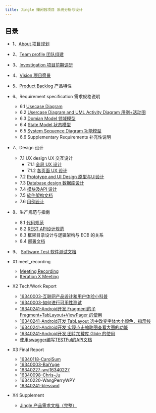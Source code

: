 ```yaml
---
title: Jingle 赚闲钱项目 系统分析与设计
---
```



## 目录

- 1、[About 项目规划](https://github.com/systemanalyse/raiseMoney/blob/master/docs/%E4%BA%A7%E5%93%81%E6%96%87%E6%A1%A3/1.AboutJingle.md)

- 2、[Team profile 团队组建](https://github.com/systemanalyse/raiseMoney/blob/master/docs/%E4%BA%A7%E5%93%81%E6%96%87%E6%A1%A3/2.%E5%9B%A2%E9%98%9F%E7%BB%84%E5%BB%BA.md)

- 3、[Investigation 项目前期调研](https://github.com/systemanalyse/raiseMoney/blob/master/docs/%E4%BA%A7%E5%93%81%E6%96%87%E6%A1%A3/3.%E9%A1%B9%E7%9B%AE%E9%9C%80%E6%B1%82%E8%B0%83%E7%A0%94%E5%88%86%E6%9E%90.md)

- 4、[Vision 项目愿景](https://github.com/systemanalyse/raiseMoney/blob/master/docs/%E4%BA%A7%E5%93%81%E6%96%87%E6%A1%A3/4.%E9%A1%B9%E7%9B%AE%E6%84%BF%E6%99%AF.md)

- 5、[Product Backlog 产品特性](https://github.com/systemanalyse/raiseMoney/blob/master/docs/%E4%BA%A7%E5%93%81%E6%96%87%E6%A1%A3/5.%E4%BA%A7%E5%93%81%E7%89%B9%E6%80%A7.md)

- 6、Requirement specification 需求规格说明

    - 6.1 [Usecase Diagram](https://github.com/systemanalyse/raiseMoney/blob/master/docs/%E9%9C%80%E6%B1%82%E8%A7%84%E6%A0%BC%E8%AF%B4%E6%98%8E/%E7%94%A8%E4%BE%8B%2B%E6%B4%BB%E5%8A%A8%E5%9B%BE.png)
    - 6.2 [Usercase Diagram and UML Activity Diagram 用例+活动图](https://github.com/systemanalyse/raiseMoney/blob/master/docs/%E9%9C%80%E6%B1%82%E8%A7%84%E6%A0%BC%E8%AF%B4%E6%98%8E/%E7%94%A8%E4%BE%8B%2B%E6%B4%BB%E5%8A%A8%E5%9B%BE.png)
    - 6.3 [Domian Model 领域模型](https://github.com/systemanalyse/raiseMoney/blob/master/docs/%E9%9C%80%E6%B1%82%E8%A7%84%E6%A0%BC%E8%AF%B4%E6%98%8E/%E9%A2%86%E5%9F%9F%E6%A8%A1%E5%9E%8B.png)
    - 6.4 [State Model 状态模型](https://github.com/systemanalyse/raiseMoney/blob/master/docs/%E9%9C%80%E6%B1%82%E8%A7%84%E6%A0%BC%E8%AF%B4%E6%98%8E/%E7%8A%B6%E6%80%81%E6%A8%A1%E5%9E%8B.md)
    - 6.5 [System Sequence Diagram 功能模型](https://github.com/systemanalyse/raiseMoney/blob/master/docs/%E9%9C%80%E6%B1%82%E8%A7%84%E6%A0%BC%E8%AF%B4%E6%98%8E/%E5%8A%9F%E8%83%BD%E6%A8%A1%E5%9E%8B.md)
    - 6.6 Supplementary Requirements 补充性说明

- 7、Design 设计
    - 7.1 UX design UX 交互设计
        - 7.1.1 [全局 UX 设计](https://github.com/systemanalyse/raiseMoney/blob/master/docs/%E4%BA%A7%E5%93%81%E6%96%87%E6%A1%A3/7.1.1Jingle%20%E5%85%A8%E5%B1%80%E4%BA%A4%E4%BA%92%E8%AE%BE%E8%AE%A1.md)
        - 7.1.2 [各页面 UX 设计](https://github.com/systemanalyse/raiseMoney/blob/master/docs/%E4%BA%A7%E5%93%81%E6%96%87%E6%A1%A3/7.1.2Jingle%20%E5%90%84%E9%A1%B5%E9%9D%A2%E4%BA%A4%E4%BA%92%E8%AE%BE%E8%AE%A1.md)
    - 7.2 [Prototype and UI Design 原型与UI设计](https://github.com/systemanalyse/raiseMoney/blob/master/docs/%E4%BA%A7%E5%93%81%E6%96%87%E6%A1%A3/7.2Jingle%20%E5%8E%9F%E5%9E%8B%E4%B8%8EUI%E8%AE%BE%E8%AE%A1.md)
    - 7.3 [Database design 数据库设计](https://github.com/systemanalyse/raiseMoney/blob/master/docs/%E6%95%B0%E6%8D%AE%E5%BA%93%E8%AE%BE%E8%AE%A1%E6%96%87%E6%A1%A3/%E6%95%B0%E6%8D%AE%E5%BA%93%E8%AE%BE%E8%AE%A1%E6%96%87%E6%A1%A3.md)
    - 7.4 [模块及API 设计](https://github.com/systemanalyse/raiseMoney/blob/master/docs/Design%20%E8%AE%BE%E8%AE%A1/%E6%A8%A1%E5%9D%97-API%E8%AE%BE%E8%AE%A1%E6%96%87%E6%A1%A3.md)
    - 7.5 [软件架构文档](https://github.com/systemanalyse/raiseMoney/blob/master/docs/Design%20%E8%AE%BE%E8%AE%A1/%E6%9E%B6%E6%9E%84%E8%AE%BE%E8%AE%A1%E8%AF%B4%E6%98%8E%E6%96%87%E6%A1%A3.md)
    - 7.6 [用例设计](https://github.com/systemanalyse/raiseMoney/blob/master/docs/%E9%9C%80%E6%B1%82%E8%A7%84%E6%A0%BC%E8%AF%B4%E6%98%8E/%E7%94%A8%E4%BE%8B%2B%E6%B4%BB%E5%8A%A8%E5%9B%BE.png)

- 8、生产规范与指南

    - 8.1 [代码规范](https://github.com/systemanalyse/raiseMoney/blob/master/docs/%E4%BA%A7%E5%93%81%E6%96%87%E6%A1%A3/8.1%E4%BB%A3%E7%A0%81%E8%A7%84%E8%8C%83.md)
    - 8.2 [REST API设计规范](https://github.com/systemanalyse/raiseMoney/blob/master/docs/%E7%94%9F%E4%BA%A7%E8%A7%84%E8%8C%83%E4%B8%8E%E6%8C%87%E5%8D%97/API_RaiseMoney.md)
    - 8.3 框架目录设计与逻辑架构与 ECB 的关系
    - 8.4 [部署文档](https://github.com/systemanalyse/raiseMoney/blob/master/docs/%E5%AE%89%E8%A3%85%E9%83%A8%E7%BD%B2%E8%AF%B4%E6%98%8E.md)
- 9、 [Software Test 软件测试文档](https://github.com/systemanalyse/raiseMoney/blob/master/docs/%E8%BD%AF%E4%BB%B6%E6%B5%8B%E8%AF%95%E6%96%87%E6%A1%A3.md)

- X1 meet_recording
    - [Meeting Recording](https://github.com/systemanalyse/raiseMoney/blob/master/docs/%E4%BA%A7%E5%93%81%E6%96%87%E6%A1%A3/%20MeetingRecording.md)
    - [Iteration X Meeting](https://github.com/systemanalyse/raiseMoney/blob/master/docs/%E4%BA%A7%E5%93%81%E6%96%87%E6%A1%A3/IterationXMeeting.md)

- X2 Tech/Work Report

    - [16340003-互联网产品设计和用户体验小科普](https://github.com/systemanalyse/raiseMoney/blob/master/docs/%E6%8A%80%E6%9C%AF%E5%8D%9A%E5%AE%A2/TechReport16340003BaiYuge.md)
    - [16340003-如何进行可用性测试](https://github.com/systemanalyse/raiseMoney/blob/master/docs/%E6%8A%80%E6%9C%AF%E5%8D%9A%E5%AE%A2/TechReport2_16340003BaiYuge.md)
    - [16340241-Android开发 Fragment的子Fragment+TabLayout+ViewPager 的使用](https://blog.csdn.net/wxlSAMA/article/details/94357598)
    - [16340241-Android开发 TabLayout 选中改变字体大小颜色、指示线](https://blog.csdn.net/wxlSAMA/article/details/94358759)
    - [16340241-Android开发 实现点击缩略图查看大图的功能](https://blog.csdn.net/wxlSAMA/article/details/94355377)
    - [16340241-Android开发 图片加载库 Glide 的使用](https://blog.csdn.net/wxlSAMA/article/details/94352501)
    - [使用swagger编写TESTFul的API文档](https://blog.csdn.net/Yanzu_Wu/article/details/94354972)

- X3 Final Report
    - [16340118-CarolSum](https://blog.csdn.net/bkjs626/article/details/94137876)
    - [16340003-BaiYuge](https://github.com/systemanalyse/raiseMoney/blob/master/docs/%E4%B8%AA%E4%BA%BA%E6%8A%A5%E5%91%8A/16340003-BaiYuge.md)
    - [16340227-wyj16340227](https://github.com/systemanalyse/raiseMoney/blob/master/docs/%E4%B8%AA%E4%BA%BA%E6%8A%A5%E5%91%8A/%E4%B8%AA%E4%BA%BA%E6%8A%A5%E5%91%8A-%E7%8E%8B%E6%B0%B8%E6%9D%B0-16340227.md)
    - [16340098-Chris-Ju](https://github.com/systemanalyse/raiseMoney/blob/master/docs/%E4%B8%AA%E4%BA%BA%E6%8A%A5%E5%91%8A/16340098_jubo.md)
    - 16340220-WangPerryWPY
    - [16340241-blesswxl](https://blog.csdn.net/wxlSAMA/article/details/94360793)

- X4 Supplement

    - [Jingle 产品需求文档（完整）](https://github.com/systemanalyse/raiseMoney/blob/master/docs/Jingle%E8%BD%AF%E4%BB%B6%E9%9C%80%E6%B1%82%E8%AF%B4%E6%98%8E%E4%B9%A6.md)

    

